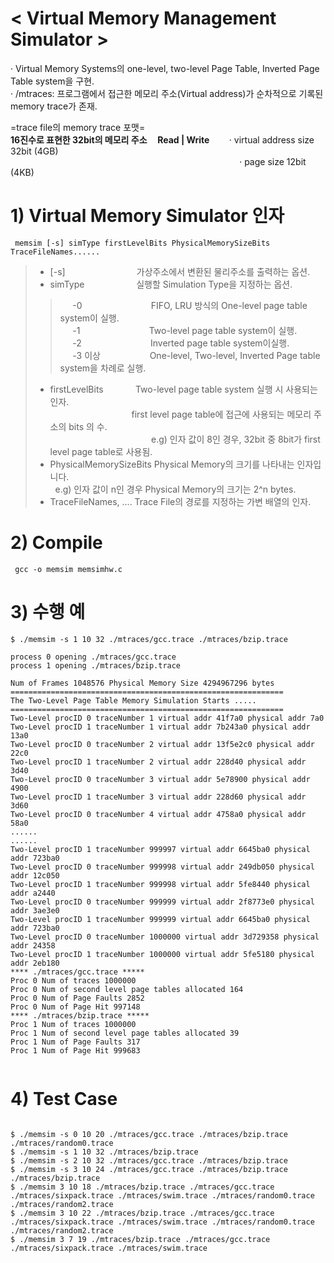 < Virtual Memory Management Simulator >  
========================================
· Virtual Memory Systems의 one-level, two-level Page Table, Inverted Page Table system을 구현.   
· /mtraces: 프로그램에서 접근한 메모리 주소(Virtual address)가 순차적으로 기록된 memory trace가 존재.    

=trace file의 memory trace 포맷=    
**16진수로 표현한 32bit의 메모리 주소&nbsp;&nbsp;&nbsp;&nbsp;&nbsp;Read | Write**&nbsp;&nbsp;&nbsp;&nbsp;&nbsp;&nbsp;&nbsp;&nbsp;· virtual address size 32bit (4GB)   
&nbsp;&nbsp;&nbsp;&nbsp;&nbsp;&nbsp;&nbsp;&nbsp;&nbsp;&nbsp;&nbsp;&nbsp;&nbsp;&nbsp;&nbsp;&nbsp;&nbsp;&nbsp;&nbsp;&nbsp;&nbsp;&nbsp;&nbsp;&nbsp;&nbsp;&nbsp;&nbsp;&nbsp;&nbsp;&nbsp;&nbsp;&nbsp;&nbsp;&nbsp;&nbsp;&nbsp;&nbsp;&nbsp;&nbsp;&nbsp;&nbsp;&nbsp;&nbsp;&nbsp;&nbsp;&nbsp;&nbsp;&nbsp;&nbsp;&nbsp;&nbsp;&nbsp;&nbsp;&nbsp;&nbsp;&nbsp;&nbsp;&nbsp;&nbsp;&nbsp;&nbsp;&nbsp;&nbsp;&nbsp;&nbsp;&nbsp;&nbsp;&nbsp;&nbsp;&nbsp;&nbsp;&nbsp;&nbsp;&nbsp;&nbsp;&nbsp;&nbsp;&nbsp;&nbsp;&nbsp;&nbsp;&nbsp;&nbsp;&nbsp;&nbsp;&nbsp;&nbsp;&nbsp;&nbsp;&nbsp;&nbsp;&nbsp;&nbsp;· page size 12bit (4KB) 

# 1) Virtual Memory Simulator 인자
<pre><code> memsim [-s] simType firstLevelBits PhysicalMemorySizeBits TraceFileNames...... </code></pre>   

> - [-s] &nbsp;&nbsp;&nbsp;&nbsp;&nbsp;&nbsp;&nbsp;&nbsp;&nbsp;&nbsp;&nbsp;&nbsp;&nbsp;&nbsp;&nbsp;&nbsp;&nbsp;&nbsp;&nbsp;&nbsp;&nbsp;&nbsp;&nbsp;&nbsp;&nbsp;&nbsp;&nbsp;&nbsp;가상주소에서 변환된 물리주소를 출력하는 옵션.       
> - simType&nbsp;&nbsp;&nbsp;&nbsp;&nbsp;&nbsp;&nbsp;&nbsp;&nbsp;&nbsp;&nbsp;&nbsp;&nbsp;&nbsp;&nbsp;&nbsp;&nbsp;&nbsp;&nbsp;&nbsp;&nbsp;실행할 Simulation Type을 지정하는 옵션.   
>> &nbsp;&nbsp;&nbsp;&nbsp;&nbsp;-0&nbsp;&nbsp;&nbsp;&nbsp;&nbsp;&nbsp;&nbsp;&nbsp;&nbsp;&nbsp;&nbsp;&nbsp;&nbsp;&nbsp;&nbsp;&nbsp;&nbsp;&nbsp;&nbsp;&nbsp;&nbsp;&nbsp;&nbsp;&nbsp;&nbsp;&nbsp;&nbsp;&nbsp;FIFO, LRU 방식의 One-level page table system이 실행.    
>> &nbsp;&nbsp;&nbsp;&nbsp;&nbsp;-1&nbsp;&nbsp;&nbsp;&nbsp;&nbsp;&nbsp;&nbsp;&nbsp;&nbsp;&nbsp;&nbsp;&nbsp;&nbsp;&nbsp;&nbsp;&nbsp;&nbsp;&nbsp;&nbsp;&nbsp;&nbsp;&nbsp;&nbsp;&nbsp;&nbsp;&nbsp;&nbsp;&nbsp;Two-level page table system이 실행.    
>> &nbsp;&nbsp;&nbsp;&nbsp;&nbsp;-2&nbsp;&nbsp;&nbsp;&nbsp;&nbsp;&nbsp;&nbsp;&nbsp;&nbsp;&nbsp;&nbsp;&nbsp;&nbsp;&nbsp;&nbsp;&nbsp;&nbsp;&nbsp;&nbsp;&nbsp;&nbsp;&nbsp;&nbsp;&nbsp;&nbsp;&nbsp;&nbsp;&nbsp;Inverted page table system이실행.   
>> &nbsp;&nbsp;&nbsp;&nbsp;&nbsp;-3 이상&nbsp;&nbsp;&nbsp;&nbsp;&nbsp;&nbsp;&nbsp;&nbsp;&nbsp;&nbsp;&nbsp;&nbsp;&nbsp;&nbsp;&nbsp;&nbsp;&nbsp;&nbsp;&nbsp;&nbsp;One-level, Two-level, Inverted Page table system을 차례로 실행.   
> - firstLevelBits&nbsp;&nbsp;&nbsp;&nbsp;&nbsp;&nbsp;&nbsp;&nbsp;&nbsp;&nbsp;&nbsp;&nbsp;&nbsp;Two-level page table system 실행 시 사용되는 인자.   
&nbsp;&nbsp;&nbsp;&nbsp;&nbsp;&nbsp;&nbsp;&nbsp;&nbsp;&nbsp;&nbsp;&nbsp;&nbsp;&nbsp;&nbsp;&nbsp;&nbsp;&nbsp;&nbsp;&nbsp;&nbsp;&nbsp;&nbsp;&nbsp;&nbsp;&nbsp;&nbsp;&nbsp;&nbsp;&nbsp;&nbsp;&nbsp;&nbsp;first level page table에 접근에 사용되는 메모리 주소의 bits 의 수.    
&nbsp;&nbsp;&nbsp;&nbsp;&nbsp;&nbsp;&nbsp;&nbsp;&nbsp;&nbsp;&nbsp;&nbsp;&nbsp;&nbsp;&nbsp;&nbsp;&nbsp;&nbsp;&nbsp;&nbsp;&nbsp;&nbsp;&nbsp;&nbsp;&nbsp;&nbsp;&nbsp;&nbsp;&nbsp;&nbsp;&nbsp;&nbsp;&nbsp;&nbsp;&nbsp;&nbsp;&nbsp;&nbsp;&nbsp;&nbsp;&nbsp;e.g) 인자 값이 8인 경우, 32bit 중 8bit가 first level page table로 사용됨.   
> - PhysicalMemorySizeBits Physical Memory의 크기를 나타내는 인자입니다.   
&nbsp;&nbsp;e.g) 인자 값이 n인 경우 Physical Memory의 크기는 2^n bytes.   
> - TraceFileNames, .... Trace File의 경로를 지정하는 가변 배열의 인자.   

# 2) Compile
<pre><code> gcc -o memsim memsimhw.c </code></pre>


# 3) 수행 예
<pre><code>$ ./memsim -s 1 10 32 ./mtraces/gcc.trace ./mtraces/bzip.trace </pre></code>
<pre><code>process 0 opening ./mtraces/gcc.trace
process 1 opening ./mtraces/bzip.trace

Num of Frames 1048576 Physical Memory Size 4294967296 bytes
=============================================================
The Two-Level Page Table Memory Simulation Starts .....
=============================================================
Two-Level procID 0 traceNumber 1 virtual addr 41f7a0 physical addr 7a0
Two-Level procID 1 traceNumber 1 virtual addr 7b243a0 physical addr 13a0
Two-Level procID 0 traceNumber 2 virtual addr 13f5e2c0 physical addr 22c0
Two-Level procID 1 traceNumber 2 virtual addr 228d40 physical addr 3d40
Two-Level procID 0 traceNumber 3 virtual addr 5e78900 physical addr 4900
Two-Level procID 1 traceNumber 3 virtual addr 228d60 physical addr 3d60
Two-Level procID 0 traceNumber 4 virtual addr 4758a0 physical addr 58a0
......
......
Two-Level procID 1 traceNumber 999997 virtual addr 6645ba0 physical addr 723ba0
Two-Level procID 0 traceNumber 999998 virtual addr 249db050 physical addr 12c050
Two-Level procID 1 traceNumber 999998 virtual addr 5fe8440 physical addr a2440
Two-Level procID 0 traceNumber 999999 virtual addr 2f8773e0 physical addr 3ae3e0
Two-Level procID 1 traceNumber 999999 virtual addr 6645ba0 physical addr 723ba0
Two-Level procID 0 traceNumber 1000000 virtual addr 3d729358 physical addr 24358
Two-Level procID 1 traceNumber 1000000 virtual addr 5fe5180 physical addr 2eb180
**** ./mtraces/gcc.trace *****
Proc 0 Num of traces 1000000
Proc 0 Num of second level page tables allocated 164
Proc 0 Num of Page Faults 2852
Proc 0 Num of Page Hit 997148
**** ./mtraces/bzip.trace *****
Proc 1 Num of traces 1000000
Proc 1 Num of second level page tables allocated 39
Proc 1 Num of Page Faults 317
Proc 1 Num of Page Hit 999683

</pre></code>
# 4) Test Case
<pre><code>
$ ./memsim -s 0 10 20 ./mtraces/gcc.trace ./mtraces/bzip.trace ./mtraces/random0.trace
$ ./memsim -s 1 10 32 ./mtraces/bzip.trace
$ ./memsim -s 2 10 32 ./mtraces/gcc.trace ./mtraces/bzip.trace
$ ./memsim -s 3 10 24 ./mtraces/gcc.trace ./mtraces/bzip.trace ./mtraces/bzip.trace
$ ./memsim 3 10 18 ./mtraces/bzip.trace ./mtraces/gcc.trace ./mtraces/sixpack.trace ./mtraces/swim.trace ./mtraces/random0.trace ./mtraces/random2.trace
$ ./memsim 3 10 22 ./mtraces/bzip.trace ./mtraces/gcc.trace ./mtraces/sixpack.trace ./mtraces/swim.trace ./mtraces/random0.trace ./mtraces/random2.trace
$ ./memsim 3 7 19 ./mtraces/bzip.trace ./mtraces/gcc.trace ./mtraces/sixpack.trace ./mtraces/swim.trace
</code></pre>
